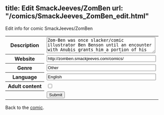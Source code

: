title: Edit SmackJeeves/ZomBen
url: "/comics/SmackJeeves_ZomBen_edit.html"
---
Edit info for comic SmackJeeves/ZomBen

<form name="comic" action="http://gaepostmail.appspot.com/comic/" method="post">
<table class="comicinfo">
<tr>
<th>Description</th><td><textarea name="description" cols="40" rows="3">Zom-Ben was once slacker/comic illustrator Ben Benson until an encounter with Anubis grants him a portion of his power and the rotting form of a ZOMBIE! As any comic nerd would, he decides to use his new abilities to become a super-hero, but how can he when the God of the Dead forbids him from saving lives?</textarea></td>
</tr>
<tr>
<th>Website</th><td><input type="text" name="url" value="http://zomben.smackjeeves.com/comics/" size="40"/></td>
</tr>
<tr>
<th>Genre</th><td><input type="text" name="genre" value="Other" size="40"/></td>
</tr>
<tr>
<th>Language</th><td><input type="text" name="language" value="English" size="40"/></td>
</tr>
<tr>
<th>Adult content</th><td><input type="checkbox" name="adult" value="adult" /></td>
</tr>
<tr>
<th></th><td>
<input type="hidden" name="comic" value="SmackJeeves_ZomBen" />
<input type="submit" name="submit" value="Submit" />
</td>
</tr>
</table>
</form>

Back to the [comic](SmackJeeves_ZomBen.html).
